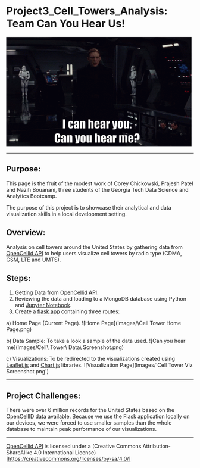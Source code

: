 # Project3_Cell_Towers_Analysis: Team Can You Hear Us!

![Can you hear me](Images/general-hux-star-wars.gif)
<hr>

## Purpose:

This page is the fruit of the modest work of Corey Chickowski, Prajesh Patel and Nazih Bouanani, three students of the Georgia Tech Data Science and Analytics Bootcamp.

The purpose of this project is to showcase their analytical and data visualization skills in a local development setting.

## Overview:

Analysis on cell towers around the United States by gathering data from [OpenCellid API](https://opencellid.org/) to help users visualize cell towers by radio type (CDMA, GSM, LTE and UMTS).

## Steps:
1. Getting Data from [OpenCellid API](https://opencellid.org/).
2. Reviewing the data and loading to a MongoDB database using Python and [Jupyter Notebook](Data.ipynb).
3. Create a [flask app](app.py) containing three routes:

a) Home Page (Current Page).
![Home Page](Images/\Cell Tower Home Page.png)

b) Data Sample: To take a look a sample of the data used.
![Can you hear me](Images/Cell\ Tower\ Data\ Screenshot.png)

c) Visualizations: To be redirected to the visualizations created using [Leaflet.js](static/js/logic.js) and [Chart.js](static/js/plots.js) libraries.
![Visualization Page](Images/'Cell Tower Viz Screenshot.png')
<hr>

## Project Challenges:

There were over 6 million records for the United States based on the OpenCellID data available. Because we use the Flask application locally on our devices, we were forced to use smaller samples than the whole database to maintain peak performance of our visualizations.
<hr>

[OpenCellid API](https://opencellid.org/) is licensed under a (Creative Commons Attribution-ShareAlike 4.0 International License)[https://creativecommons.org/licenses/by-sa/4.0/]